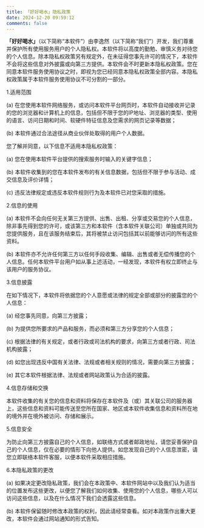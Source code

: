 ```yaml
---
title: 「好好喝水」隐私政策
date: 2024-12-20 09:59:12
comments: false
---
```


**「好好喝水」**（以下简称“本软件”）由李逸然（以下简称“我们”）开发，我们尊重并保护所有使用服务用户的个人隐私权。本软件将以高度的勤勉、审慎义务对待您的个人信息。除本隐私权政策另有规定外，在未征得您事先许可的情况下，本软件不会将这些信息对外披露或向第三方提供。本软件会不时更新本隐私权政策。您在同意本软件服务使用协议之时，即视为您已经同意本隐私权政策全部内容。本隐私权政策属于本软件服务使用协议不可分割的一部分。

<!--more-->

1.适用范围

(a) 在您使用本软件网络服务，或访问本软件平台网页时，本软件自动接收并记录的您的浏览器和计算机上的信息，包括但不限于您的IP地址、浏览器的类型、使用的语言、访问日期和时间、软硬件特征信息及您需求的网页记录等数据；

(b) 本软件通过合法途径从商业伙伴处取得的用户个人数据。

您了解并同意，以下信息不适用本隐私权政策：

(a) 您在使用本软件平台提供的搜索服务时输入的关键字信息；

(b) 本软件收集到的您在本软件发布的有关信息数据，包括但不限于参与活动、成交信息及评价详情；

(c) 违反法律规定或违反本软件规则行为及本软件已对您采取的措施。

2.信息的使用

(a) 本软件不会向任何无关第三方提供、出售、出租、分享或交易您的个人信息，除非事先得到您的许可，或该第三方和本软件（含本软件关联公司）单独或共同为您提供服务，且在该服务结束后，其将被禁止访问包括其以前能够访问的所有这些资料。

(b) 本软件亦不允许任何第三方以任何手段收集、编辑、出售或者无偿传播您的个人信息。任何本软件平台用户如从事上述活动，一经发现，本软件有权立即终止与该用户的服务协议。

3.信息披露

在如下情况下，本软件将依据您的个人意愿或法律的规定全部或部分的披露您的个人信息：

(a) 经您事先同意，向第三方披露；

(b) 为提供您所要求的产品和服务，而必须和第三方分享您的个人信息；

(c) 根据法律的有关规定，或者行政或司法机构的要求，向第三方或者行政、司法机构披露；

(d) 如您出现违反中国有关法律、法规或者相关规则的情况，需要向第三方披露；

(e) 其它本软件根据法律、法规或者网站政策认为合适的披露。

4.信息存储和交换

本软件收集的有关您的信息和资料将保存在本软件及（或）其关联公司的服务器上，这些信息和资料可能传送至您所在国家、地区或本软件收集信息和资料所在地的境外并在境外被访问、存储和展示。

5.信息安全

为防止向第三方披露自己的个人信息，如联络方式或者邮政地址，请您妥善保护自己的个人信息，仅在必要的情形下向他人提供。如您发现自己的个人信息泄密，请您立即联络本软件客服，以便本软件采取相应措施。

6.本隐私政策的更改

(a) 如果决定更改隐私政策，我们会在本政策中、本软件网站中以及我们认为适当的位置发布这些更改，以便您了解我们如何收集、使用您的个人信息，哪些人可以访问这些信息，以及在什么情况下我们会透露这些信息。

(b) 本软件保留随时修改本政策的权利，因此请经常查看。如对本政策作出重大更改，本软件会通过网站通知的形式告知。